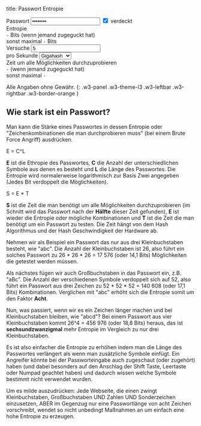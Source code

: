 title: Passwort Entropie

<div class="w3-row-padding" style="padding-left: 0px;">
  <div class="w3-half">
    <label for="pw">Passwort</label>
    <input class="w3-input w3-border w3-hover-theme w3-theme-l1" name="pw" id="pw" type="password" value="JooC8zoh" onchange="getEntropy();">
    <input class="w3-check" type="checkbox" onchange="changeHidden(this);" id="pw-hidden" checked>
    <label for="pw-hidden">verdeckt</label>
  </div>
  <div class="w3-half">
    <label>Entropie</label><br>
    <code class="w3-codespan" id="ent-spied-on">-</code> Bits (wenn jemand zugeguckt hat)<br>
    sonst maximal <code class="w3-codespan" id="ent-secret">-</code> Bits
  </div>
</div>
<div class="w3-row-padding" style="padding-left: 0px;">
  <div class="w3-quarter">
    <label for="hash-rate">Versuche</label>
    <input class="w3-input w3-border w3-hover-theme w3-theme-l1" id="hash-rate" type="number" value="5" onchange="getEntropy();">
  </div>
  <div class="w3-quarter">
    <label for="hash-exp">pro Sekunde</label>
    <select class="w3-select w3-border w3-theme-l1" id="hash-exp" onchange="getEntropy();">
      <option value="1e3">kilohash</option>
      <option value="1e6">Megahash</option>
      <option value="1e9" selected>Gigahash</option>
      <option value="1e12">Terahash</option>
      <option value="1e15">Petahash</option>
    </select>
  </div>
  <div class="w3-half">
    <label>Zeit um alle Möglichkeiten durchzuprobieren</label><br>
    <code class="w3-codespan" id="tim-spied-on">-</code> (wenn jemand zugeguckt hat)<br>
    sonst maximal <code class="w3-codespan" id="tim-secret">-</code>
  </div>
</div>

Alle Angaben ohne Gewähr.
{: .w3-panel .w3-theme-l3 .w3-leftbar .w3-rightbar .w3-border-orange }


## Wie stark ist ein Passwort?

Man kann die Stärke eines Passwortes in dessen Entropie oder "Zeichenkombinationen die man durchprobieren muss" (bei einem Brute Force Angriff) ausdrücken.

E = C^L

**E** ist die Ethropie des Passwortes, **C** die Anzahl der unterschiedlichen Symbole aus denen es besteht und **L** die Länge des Passwortes. Die Entropie wird normalerweise logarithmisch zur Basis Zwei angegeben (Jedes Bit verdoppelt die Möglichkeiten).

S = E * T

**S** ist die Zeit die man benötigt um alle Möglichkeiten durchzuprobieren (im Schnitt wird das Passwort nach der **Hälfte** dieser Zeit gefunden),
**E** ist wieder die Entropie oder mögliche Kombinationen
und **T** ist die Zeit die man benötigt um ein Passwort zu testen. Die Zeit hängt von dem Hash Algorithmus und der Hash Geschwindigkeit der Hardware ab.

Nehmen wir als Beispiel ein Passwort das nur aus drei Kleinbuchstaben besteht, wie "abc".
Die Anzahl der Kleinbuchstaben ist 26, also führt ein solches Passwort zu 26 * 26 * 26 = 17 576 (oder 14,1 Bits) Möglichkeiten die getestet werden müssen.

Als nächstes fügen wir auch Großbuchstaben in das Passwort ein, z.B. "aBc".
Die Anzahl der verschiedenen Symbole verdoppelt sich auf 52, also führt ein Passwort aus drei Zeichen zu 52 * 52 * 52 = 140 608 (oder 17,1 Bits) Kombinationen.
Verglichen mit "abc" erhöht sich die Entropie somit um den Faktor **Acht**.

Nun, was passiert, wenn wir es ein Zeichen länger machen und bei Kleinbuchstaben bleiben, wie "abcd"?
Bei einem Passwort aus vier Kleinbuchstaben kommt 26^4 = 456 976 (oder 18,8 Bits) heraus, das ist **sechsundzwanzigmal** mehr Entropie im Vergleich zu nur drei Kleinbuchstaben.

Es ist also einfacher die Entropie zu erhöhen indem man die Länge des Passwortes verlängert als wenn man zusätzliche Symbole einfügt.
Ein Angreifer könnte bei der Passworteingabe auch zugeschaut (oder zugehört) haben (und dabei besonders auf den Anschlag der Shift Taste, Leertaste oder Numpad geachtet haben) und dadurch wissen welche Symbole bestimmt nicht verwendet wurden.

Um es milde auszudrücken: Jede Webseite, die einen zwingt Kleinbuchstaben, Großbuchstaben UND Zahlen UND Sonderzeichen einzusetzen, ABER im Gegenzug nur eine Passwortlänge von acht Zeichen vorschreibt, wendet so nicht unbedingt Maßnahmen an um einfach eine hohe Entropie zu erzeugen.

<script>
function secondsToString(number) {
    let numlog10 = Math.log(number) / Math.log(10);
    let numlog60 = Math.log(number) / Math.log(60);
    if (numlog10 < -3) {
        return (number * 1e6).toLocaleString(undefined,{maximumFractionDigits: 0}) + " Nanosekunden";
    } else if (numlog10 < 0) {
        return (number * 1e3).toLocaleString(undefined,{maximumFractionDigits: 0}) + " Millisekunden";
    } else if (numlog60 < 1) {
        return (number).toLocaleString(undefined,{maximumFractionDigits: 0}) + " Sekunden";
    } else if (numlog60 < 2) {
        return (number / 60).toLocaleString(undefined,{maximumFractionDigits: 1}) + " Minuten";
    } else if (numlog60 < 2.78) {
        return (number / 3600).toLocaleString(undefined,{maximumFractionDigits: 1}) + " Stunden";
    } else if (numlog60 < 3.25) {
        return (number / 86400).toLocaleString(undefined,{maximumFractionDigits: 1}) + " Tage";
    } else if (numlog60 < 3.61) {
        return (number / 604800).toLocaleString(undefined,{maximumFractionDigits: 1}) + " Wochen";
    } else if (numlog60 < 4.22) {
        return (number / 2628000).toLocaleString(undefined,{maximumFractionDigits: 1}) + " Monate";
    } else {
        return (number / 31536000).toLocaleString(undefined,{maximumFractionDigits: 1}) + " Jahre";
    }
}

var pw = document.getElementById('pw');
var ent_spied_on = document.getElementById('ent-spied-on');
var ent_secret = document.getElementById('ent-secret');
var hash_rate = document.getElementById('hash-rate');
var hash_exp = document.getElementById('hash-exp');
var tim_spied_on = document.getElementById('tim-spied-on');
var tim_secret = document.getElementById('tim-secret');

getEntropy();

function changeHidden(el) {
    if (el.checked) {
        pw.type = "password";
    } else {
        pw.type = "text";
    }
}

function getEntropy() {
    //             123456789012345678901234567890
    let lcase =   "abcdefghijklmnopqrstuvwxyz";
    let ucase =   "ABCDEFGHIJKLMNOPQRTSUVWXYZ";
    let number =  "0123456789";
    let special = "!*#,;?+-_.=~^%()[]{}|:/";
    let other = "";
    let lcase_used = false;
    let ucase_used = false;
    let number_used = false;
    let special_used = false;
    let other_used = 0;
    let passw = pw.value;
    let hash_t = 1 / (hash_rate.value * hash_exp.value);
    let ent, ent_max, enttropy_spied_on, enttropy_secret, time_spied_on, time_secret;
    
    for (let i = 0; i < passw.length; i++) {
        let char = passw.substr(i,1);
        if (lcase.includes(char)) {
            lcase_used = true;
        } else if (ucase.includes(char)) {
            ucase_used = true;
        } else if (number.includes(char)) {
            number_used = true;
        } else if (special.includes(char)) {
            special_used = true;
        } else if (!other.includes(char)) {
            other_used++;
            other = other + char;
        }
    }

    ent = 0;
    if (lcase_used) {
        ent = ent + lcase.length;
    }
    if (ucase_used) {
        ent = ent + ucase.length;
    }
    if (number_used) {
        ent = ent + number.length;
    }
    if (special_used) {
        ent = ent + special.length;
    }
    ent = ent + other_used;
    ent_max = lcase.length + ucase.length + number.length + special.length;
    enttropy_spied_on = Math.log( Math.pow(ent, passw.length) ) / Math.log(2);
    enttropy_secret = Math.log( Math.pow(ent_max, passw.length) ) / Math.log(2);
    ent_spied_on.textContent = enttropy_spied_on.toLocaleString(undefined,{maximumFractionDigits: 1});
    ent_secret.textContent = enttropy_secret.toLocaleString(undefined,{maximumFractionDigits: 1});
    time_spied_on = Math.pow(ent, passw.length) * hash_t;
    time_secret = Math.pow(ent_max, passw.length) * hash_t;
    tim_spied_on.textContent = secondsToString(time_spied_on);
    tim_secret.textContent = secondsToString(time_secret);
}

</script>
